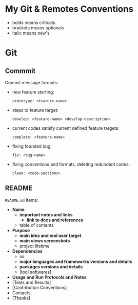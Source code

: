 # My Git & Remotes Conventions

- bolds means criticals
- brackets means optionals
- italic means new's


# Git

## Commmit

Commit message formats:

- new feature starting:
  ```
  prototype: <feature-name>
  ```

- steps to feature target:
  ```
  develop: <feature-name> <develop-description>
  ```

- current codes satisfy current defined feature targets:
  ```
  complete: <feature-name>
  ```

- fixing founded bug:
  ```
  fix: <bug-name>
  ```

- fixing conventions and formats, deleting redundant codes:
  ```
  clean: <code-sections>
  ```


## README

`README.md` items:
- **Name**
  - **important notes and links**
    - **link to docs and references**
  - table of contents
- **Purpose**
  - **main idea and end user target**
  - **main views screenshots**
  - project lifetime
- **Dependencies**
  - os
  - **major languages and frameworks versions and details**
  - **packages versions and details**
  - [tool softwares]
- **Usage and Run Protocols and Notes**
- [Tests and Results]
- [Contribution Conventions]
- Contacts
- [Thanks]
